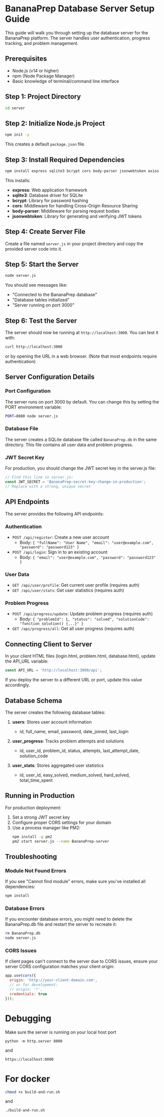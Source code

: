 ﻿# BananaPrep Database Server Setup Guide

This guide will walk you through setting up the database server for the BananaPrep platform. The server handles user authentication, progress tracking, and problem management.

## Prerequisites

- Node.js (v14 or higher)
- npm (Node Package Manager)
- Basic knowledge of terminal/command line interface

## Step 1: Project Directory

```bash
cd server
```

## Step 2: Initialize Node.js Project

```bash
npm init -y
```

This creates a default `package.json` file.

## Step 3: Install Required Dependencies

```bash
npm install express sqlite3 bcrypt cors body-parser jsonwebtoken axios
```

This installs:
- **express**: Web application framework
- **sqlite3**: Database driver for SQLite
- **bcrypt**: Library for password hashing
- **cors**: Middleware for handling Cross-Origin Resource Sharing
- **body-parser**: Middleware for parsing request bodies
- **jsonwebtoken**: Library for generating and verifying JWT tokens

## Step 4: Create Server File

Create a file named `server.js` in your project directory and copy the provided server code into it.

## Step 5: Start the Server

```bash
node server.js
```

You should see messages like:
- "Connected to the BananaPrep database"
- "Database tables initialized"
- "Server running on port 3000"

## Step 6: Test the Server

The server should now be running at `http://localhost:3000`. You can test it with:

```bash
curl http://localhost:3000
```

or by opening the URL in a web browser. (Note that most endpoints require authentication)

## Server Configuration Details

### Port Configuration

The server runs on port 3000 by default. You can change this by setting the PORT environment variable:

```bash
PORT=8080 node server.js
```

### Database File

The server creates a SQLite database file called `BananaPrep.db` in the same directory. This file contains all user data and problem progress.

### JWT Secret Key

For production, you should change the JWT secret key in the server.js file:

```javascript
// Find this line in server.js:
const JWT_SECRET = 'BananaPrep-secret-key-change-in-production';
// Replace with a strong, unique secret
```

## API Endpoints

The server provides the following API endpoints:

### Authentication

- `POST /api/register`: Create a new user account
  - Body: `{ "fullName": "User Name", "email": "user@example.com", "password": "password123" }`
- `POST /api/login`: Sign in to an existing account
  - Body: `{ "email": "user@example.com", "password": "password123" }`

### User Data

- `GET /api/user/profile`: Get current user profile (requires auth)
- `GET /api/user/stats`: Get user statistics (requires auth)

### Problem Progress

- `POST /api/progress/update`: Update problem progress (requires auth)
  - Body: `{ "problemId": 1, "status": "solved", "solutionCode": "function solution() {...}" }`
- `GET /api/progress/all`: Get all user progress (requires auth)

## Connecting Client to Server

In your client HTML files (login.html, problem.html, database.html), update the API_URL variable:

```javascript
const API_URL = 'http://localhost:3000/api';
```

If you deploy the server to a different URL or port, update this value accordingly.

## Database Schema

The server creates the following database tables:

1. **users**: Stores user account information
   - id, full_name, email, password, date_joined, last_login

2. **user_progress**: Tracks problem attempts and solutions
   - id, user_id, problem_id, status, attempts, last_attempt_date, solution_code

3. **user_stats**: Stores aggregated user statistics
   - id, user_id, easy_solved, medium_solved, hard_solved, total_time_spent

## Running in Production

For production deployment:

1. Set a strong JWT secret key
2. Configure proper CORS settings for your domain
3. Use a process manager like PM2:
   ```bash
   npm install -g pm2
   pm2 start server.js --name BananaPrep-server
   ```

## Troubleshooting

### Module Not Found Errors

If you see "Cannot find module" errors, make sure you've installed all dependencies:

```bash
npm install
```

### Database Errors

If you encounter database errors, you might need to delete the BananaPrep.db file and restart the server to recreate it:

```bash
rm BananaPrep.db
node server.js
```

### CORS Issues

If client pages can't connect to the server due to CORS issues, ensure your server CORS configuration matches your client origin:

```javascript
app.use(cors({
  origin: 'http://your-client-domain.com',
  // or for development:
  // origin: '*',
  credentials: true
}));
```

# Debugging
Make sure the server is running on your local host port 
```
python -m http.server 8000
```
and
```
https://localhost:8000
```
# For docker

```bash
chmod +x build-and-run.sh
```
and 
```
./build-and-run.sh
```

